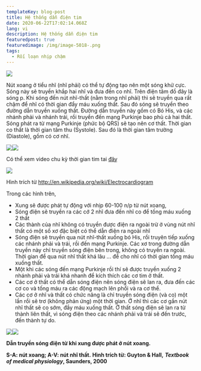 ```yaml
---
templateKey: blog-post
title: Hệ thống dẫn điện tim
date: 2020-06-22T17:02:14.068Z
lang: vi
description: Hệ thống dẫn điện tim
featuredpost: true
featuredimage: /img/image-5018-.png
tags:
  - Rối loạn nhịp chậm
---
```

![](https://static.wixstatic.com/media/42e244_b914a1c407fb4d26867bf7e969cab808~mv2.gif)



Nút xoang ở tiểu nhĩ (nhĩ phải) có thể tự động tạo nên một sóng khử cực. Sóng này sẽ truyền khắp hai nhĩ và đưa đến co nhĩ. Trên điện tâm đồ đây là sóng p. Khi sóng đến nút nhĩ-thất (nằm trong nhĩ phải) thì sẽ truyền qua rất chậm để nhĩ có thời gian đẩy máu xuống thất. Sau đó sóng sẽ truyền theo đường dẫn truyền xuống thất. Đường dẫn truyền này gồm có Bó His, và các nhánh phải và nhánh trái, rồi truyền đến mạng Purkinje bao phủ cả hai thất. Sóng phát ra từ mạng Purkinje (phức bộ QRS) sẽ tạo nên cơ thất. Thời gian co thất là thời gian tâm thu (Systole). Sau đó là thời gian tâm trường (Diastole), gồm có cơ nhĩ.

![](https://static.wixstatic.com/media/42e244_c133f1a2c123418a9a11bb90cc07bc38~mv2.jpg/v1/fit/w_300,h_300,al_c,q_5/file.jpg)![](https://static.wixstatic.com/media/42e244_c133f1a2c123418a9a11bb90cc07bc38~mv2.jpg/v1/fill/w_500,h_365,al_c,q_90/42e244_c133f1a2c123418a9a11bb90cc07bc38~mv2.webp)

Có thể xem video chu kỳ thời gian tim tai [đâỵ](http://systolicvn.com/HeartCycle.html)

![](https://static.wixstatic.com/media/42e244_747570c8e57140bcbff2eefa1a4ae48a~mv2.gif)

Hình trích từ <http://en.wikipedia.org/wiki/Electrocardiogram>



Trong các hình trên,

* Xung sẽ được phát tự động với nhịp 60-100 n/p từ nút xoang,
* Sóng điện sẽ truyền ra các cớ 2 nhĩ đưa đến nhĩ co để tống máu xuống 2 thất
* Các thành của nhĩ không có truyền được điện ra ngoài trừ ở vùng nút nhĩ thất có một số xơ đặc biệt có thể dẫn điện ra ngoài nhĩ
* Sóng điện sẽ truyền qua nút nhĩ-thất xuống bó His, rồi truyên tiếp xuống các nhánh phải và trái, rồi đến mạng Purkinje. Các xơ trong đường dẫn truyền này chỉ truyền sóng điện bên trong, không có truyền ra ngoài. Thời gian để qua nút nhĩ thất khá lâu ... để cho nhĩ có thời gian tống máu xuống thất.
* Một khi các sóng đến mạng Purkinje rồi thí sẽ được truyền xuống 2 nhánh phải và trái khá nhanh để kích thích các cơ tim ở thất.
* Các cơ ở thất có thể dẫn sóng điện nên sóng điện sẽ lan ra, đưa đến các cơ co và tống máu ra các động mạch lên phổi và ra cơ thể.
* Các cơ ở nhĩ và thất có chức năng là chỉ truyền sóng điện (và co) một lần rồi sẽ trơ (không phản ứng) một thời gian. Ở nhĩ thì các cơ gần nút nhĩ thất sẽ co sớm, đầy máu xuống thất. Ở thất sóng điện sẽ lan ra từ thành liên thất, vì sóng điện theo các nhánh phải và trái sẽ đến trước, đến thành tự do.



![](https://static.wixstatic.com/media/42e244_12baf2f589c2426cabca037ead0908c1~mv2.jpg/v1/fit/w_300,h_300,al_c,q_5/file.jpg)![](https://static.wixstatic.com/media/42e244_12baf2f589c2426cabca037ead0908c1~mv2.jpg/v1/fill/w_400,h_435,al_c,q_90/42e244_12baf2f589c2426cabca037ead0908c1~mv2.webp)

**Dẫn truyền sóng điện từ khi xung được phát ở nút xoang.**

**S-A: nút xoang; A-V: nút nhĩ thất.** **Hình trích từ: Guyton & Hall,** ***Textbook of medical physiology*, Saunders, 2000**